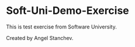 # Soft-Uni-Demo-Exercise


This is test exercise from Software University.



Created by Angel Stanchev.
